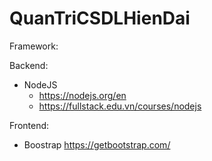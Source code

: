 # QuanTriCSDLHienDai

Framework: 

Backend:
- NodeJS
  - https://nodejs.org/en
  - https://fullstack.edu.vn/courses/nodejs


Frontend:
- Boostrap
https://getbootstrap.com/
